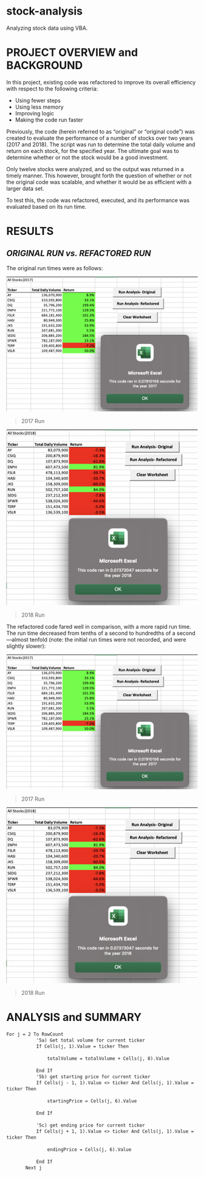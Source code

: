 # stock-analysis
Analyzing stock data using VBA.

# **PROJECT OVERVIEW and BACKGROUND**

In this project, existing code was refactored to improve its overall efficiency with respect to the following criteria:

 * Using fewer steps
 * Using less memory
 * Improving logic
 * Making the code run faster

Previously, the code (herein referred to as “original” or “original code”) was created to evaluate the performance of a number of stocks over two years (2017 and 2018). The script was run to determine the total daily volume and return on each stock, for the specified year. The ultimate goal was to determine whether or not the stock would be a good investment.

Only twelve stocks were analyzed, and so the output was returned in a timely manner. This however, brought forth the question of whether or not the original code was scalable, and whether it would be as efficient with a larger data set.

To test this, the code was refactored, executed, and its performance was evaluated based on its run time.


# **RESULTS**


## *ORIGINAL RUN vs. REFACTORED RUN*

The original run times were as follows:

![alt text](https://github.com/farwaali08/stock-analysis/blob/1dfe1d1e57e036832a0061fd0cb9df04d4d7bd6f/VBA_Challenge_2017.png)
> 2017 Run

![alt text](https://github.com/farwaali08/stock-analysis/blob/cf5af9aabf46eaa8ab0d8d66697dde8f8af939df/VBA_Challenge_2018.png)
> 2018 Run


The refactored code fared well in comparison, with a more rapid run time. The run time decreased from tenths of a second to hundredths of a second—almost tenfold (note: the initial run times were not recorded, and were slightly slower):


![alt text](https://github.com/farwaali08/stock-analysis/blob/f73a3515271edbd98002f24d2166b6ac473a340b/VBA_Challenge_2017.png)
> 2017 Run


![alt text](https://github.com/farwaali08/stock-analysis/blob/f73a3515271edbd98002f24d2166b6ac473a340b/VBA_Challenge_2018.png)
> 2018 Run

# **ANALYSIS and SUMMARY**

```
For j = 2 To RowCount
           '5a) Get total volume for current ticker
           If Cells(j, 1).Value = ticker Then

               totalVolume = totalVolume + Cells(j, 8).Value

           End If
           '5b) get starting price for current ticker
           If Cells(j - 1, 1).Value <> ticker And Cells(j, 1).Value = ticker Then

               startingPrice = Cells(j, 6).Value

           End If

           '5c) get ending price for current ticker
           If Cells(j + 1, 1).Value <> ticker And Cells(j, 1).Value = ticker Then

               endingPrice = Cells(j, 6).Value

           End If
       Next j
```
